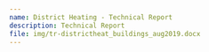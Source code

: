 ```yaml
---
name: District Heating - Technical Report
description: Technical Report
file: img/tr-districtheat_buildings_aug2019.docx
---
```


